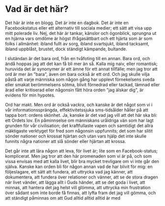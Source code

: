# Vad är det här?
Det här är inte en blogg. Det är inte en dagbok. Det är inte en Facebookstatus eller ett alternativ till sociala medier; ett sätt att visa upp mitt polerade liv. Nej, det här är tankar, känslor och ögonblick, sprungna ut en hjärna vars omdöme är högst ifrågasättbart och ett hjärta som är som folks i allmänhet: ibland fullt av sorg, ibland svartsjukt, ibland tacksamt, ibland uppblåst, brustet, dock ständigt kämpande, bultande. 

I slutändan är det bara ord, från en tvåfoting till en annan. Bara ord, och ändå hoppas jag att det kan få bli mer än så. Kalla mig naiv, eller romantisk; huruvida det är synonymer är ett ämne för ett annat tillfälle; men jag tror att ord är mer än "bara", även om bara också är ett ord. Och jag skulle vilja påstå att varje människa som någon gång har upplevt förnekelsens sveda eller smakat berömmelsens sötma, blivit förnedrad eller tackad, lämnad eller ärad eller kritiserad eller någonsin fått höra orden "jag älskar dig", är evidens för min hypotes. 

Ord har makt. Men ord är också vackra, och kanske är det något som vi i vår informationssprängda, effektivitetssjuka sms-tidsålder håller på att tappa bort: ordens skönhet. Ja, kanske är det vad jag vill att det här ska bli: ett Ordets lov. En påminnselse om människans uråldriga vän som har lagt grunden för vår civilisation; det kraftfullaste vapen och samtidigt det allra mäktigaste verktyget för fred som någonsin uppfunnits; det som har slitit sönder nationer och krossat hjärtan och utan vars hjälp det inte skulle funnits några nationer att slå sönder eller hjärtan att krossa.

Det går inte att lära någon att leva, för livet är; lite som en Facebook-status; komplicerat. Men jag tror att den här promenaden som vi är på, och som vissa envisas med att kalla livet, blir bra mycket trevligare om vi inte går den själva. Kanske kan orden bli för någon annan vad de har blivit för mig: en följeslagare,
    ett sätt att fundera,
    att uttrycka vad jag känner,
    att dokumentera,
    att fundera över relationer och vänner,
    att se de stora dragen när livet vänder,
    att lägga allt i Guds händer,
    att se det goda i livet, att minnas,
    att hantera det jag helst vill glömma,
    att uttrycka min frustration över sådant som inte borde få finnas,
    att lyfta fram det jag vill gömma,
    och att ständigt påminnas
    om att Gud alltid alltid alltid är med